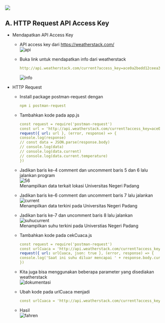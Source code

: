 <h1 float="left">
  <img src="https://readme-typing-svg.herokuapp.com?font=Urbanist&pause=1000&color=1EC309&width=700&lines=Modul+2+-+Node.js+Module+System+dan+Command+Line+Arguments" />
</h1>

<h2>
  A. HTTP Request  API Access Key
</h2>

  - Mendapatkan API Access Key
      - API access key dari  https://weatherstack.com/ <br>
      ![api](https://github.com/alixa01/Prak_PJ_Alixa-Arivya-Tofer/assets/94752755/73a009e5-c16e-4579-8f3f-bf4c5f7d0320)

      - Buka link untuk mendapatkan info dari weatherstack
        ```yml
        http://api.weatherstack.com/current?access_key=ace0a2bedd12ceea356021a84772d3e2&query=-0.8970118486723626,100.35076508280925
        ```
        ![info](https://github.com/alixa01/Prak_PJ_Alixa-Arivya-Tofer/assets/94752755/8f262a95-c912-48b3-8f9b-c743da99d12a)

  - HTTP Request
    - Install package postman-request dengan
      ```yml
      npm i postman-request
      ```

    - Tambahkan kode pada app.js
      ```yml
      const request = require('postman-request')
      const url = 'http://api.weatherstack.com/current?access_key=ace0a2bedd12ceea356021a84&query=-0.8970118486723626,100.35076508280925'
      request({ url: url }, (error, response) => {
      console.log(response)
      // const data = JSON.parse(response.body)
      // console.log(data)
      // console.log(data.current)
      // console.log(data.current.temperature)
      })
      ```

    - Jadikan baris ke-4 comment dan uncomment baris 5 dan 6 lalu jalankan program <br>
    ![56](https://github.com/alixa01/Prak_PJ_Alixa-Arivya-Tofer/assets/94752755/cdc8c384-c1c7-4b85-b788-62ec48cf67f1) <br>
    Menampilkan data terkait lokasi Universitas Negeri Padang

    - Jadikan baris ke-6 comment dan uncomment baris 7 lalu jalankan <br>
    ![current](https://github.com/alixa01/Prak_PJ_Alixa-Arivya-Tofer/assets/94752755/57069127-40f4-419b-a71b-2f6b32907842) <br>
    Menampilkan data terkini pada Universitas Negeri Padang

    - Jadikan baris ke-7 dan uncomment baris 8 lalu jalankan <br>
    ![suhucurrent](https://github.com/alixa01/Prak_PJ_Alixa-Arivya-Tofer/assets/94752755/eadaeacb-90a9-4bbe-b0d2-01f7526c6beb) <br>
    Menampilkan suhu terkini pada Universtias Negeri Padang
   
    - Tambahkan kode pada cekCuaca.js
      ```yml
      const request = require('postman-request')
      const urlCuaca = 'http://api.weatherstack.com/current?access_key=ace0a2bedd12ceea356021a84&query=-0.8970118486723626,100.35076508280925'
      request({ url: urlCuaca, json: true }, (error, response) => {
      console.log('Saat ini suhu diluar mencapai ' + response.body.current.temperature + ' derajat celcius. Kemungkinan terjadinya hujan adalah ' + response.body.current.precip + '%')
      })
      ```

    - Kita juga bisa menggunakan beberapa parameter yang disediakan weatherstack <br>
    ![dokumentasi](https://github.com/alixa01/Prak_PJ_Alixa-Arivya-Tofer/assets/94752755/3ad06ff5-de93-4392-9ef2-e74dc767a080)

    - Ubah kode pada urlCuaca menjadi
      ```yml
      const urlCuaca = 'http://api.weatherstack.com/current?access_key=ace0a2bedd12ceea356021a84&query=-0.8970118486723626,100.35076508280925&units=f'
      ```

    - Hasil <br>
    ![fahren](https://github.com/alixa01/Prak_PJ_Alixa-Arivya-Tofer/assets/94752755/d015525d-bb55-42b1-a397-b2d15b678b77)
